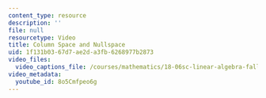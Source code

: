 ```yaml
---
content_type: resource
description: ''
file: null
resourcetype: Video
title: Column Space and Nullspace
uid: 1f131b03-67d7-ae2d-a3fb-6268977b2873
video_files:
  video_captions_file: /courses/mathematics/18-06sc-linear-algebra-fall-2011/ax-b-and-the-four-subspaces/column-space-and-nullspace/column-space-and-nullspace/8o5Cmfpeo6g.vtt
video_metadata:
  youtube_id: 8o5Cmfpeo6g
---
```

